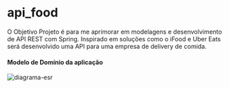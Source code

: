 # api_food

 O Objetivo Projeto é para me aprimorar em modelagens e desenvolvimento de API REST com Spring. Inspirado em soluções como o iFood e Uber Eats será desenvolvido uma API para uma empresa de delivery de comida.

<h4>Modelo de Domínio da aplicação</h4>

![diagrama-esr](https://user-images.githubusercontent.com/48343445/154285874-46fb25a9-9381-4cb0-bb6a-1935e58637a2.jpg)
